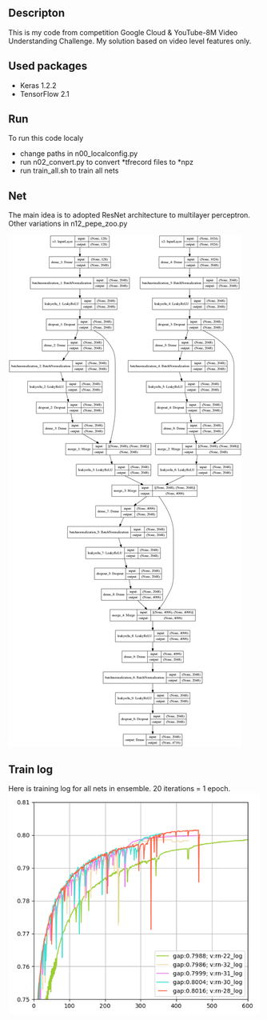 ## Descripton
This is my code from competition Google Cloud & YouTube-8M Video Understanding Challenge. My solution based on video level features only.

## Used packages
* Keras 1.2.2
* TensorFlow 2.1

## Run
To run this code localy
* change paths in n00_localconfig.py
* run n02_convert.py to convert *tfrecord files to *npz
* run train_all.sh to train all nets

## Net
The main idea is to adopted ResNet architecture to multilayer perceptron. Other variations in n12_pepe_zoo.py

![alt text](./misc/model.png)

## Train log
Here is training log for all nets in ensemble. 20 iterations = 1 epoch.
![alt text](./misc/log.png)
